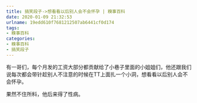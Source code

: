 ```yaml
---
title: 搞笑段子->想看看以后别人会不会怀孕 | 糗事百科
date: 2020-01-09 21:32:53
urlname: 19edd610f7681212507ab6441cf0d174
tags: 
- 糗事百科
categories:
- 糗事百科
- 搞笑段子
---
```

有一哥们，每个月发的工资大部分都贡献给了小巷子里面的小姐姐们，他还跟我们说每次都会带针趁别人不注意的时候在TT上面扎一个小洞，想看看以后别人会不会怀孕。

果然不住所料，他后来得了性病。


